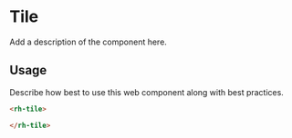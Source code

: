 # Tile
Add a description of the component here.

## Usage
Describe how best to use this web component along with best practices.

```html
<rh-tile>

</rh-tile>
```
